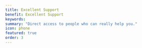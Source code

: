 ```yaml
---
title: Excellent Support
benefit: Excellent Support
keywords: 
summary: "Direct access to people who can really help you."
icon: phone
featured: true
order: 3
---
```

